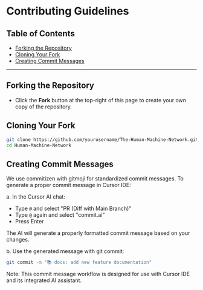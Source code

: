 # Contributing Guidelines <!-- omit in toc -->

## Table of Contents <!-- omit in toc -->

- [Forking the Repository](#forking-the-repository)
- [Cloning Your Fork](#cloning-your-fork)
- [Creating Commit Messages](#creating-commit-messages)

---

## Forking the Repository

- Click the **Fork** button at the top-right of this page to create your own copy of the repository.

## Cloning Your Fork

```bash
git clone https://github.com/yourusername/The-Human-Machine-Network.git
cd Human-Machine-Network
```

## Creating Commit Messages

We use commitizen with gitmoji for standardized commit messages. To generate a proper commit message in Cursor IDE:

a. In the Cursor AI chat:

- Type `@` and select "PR (Diff with Main Branch)"
- Type `@` again and select "commit.ai"
- Press Enter

The AI will generate a properly formatted commit message based on your changes.

b. Use the generated message with git commit:

```bash
git commit -m "📚 docs: add new feature documentation"
```

Note: This commit message workflow is designed for use with Cursor IDE and its integrated AI assistant.
